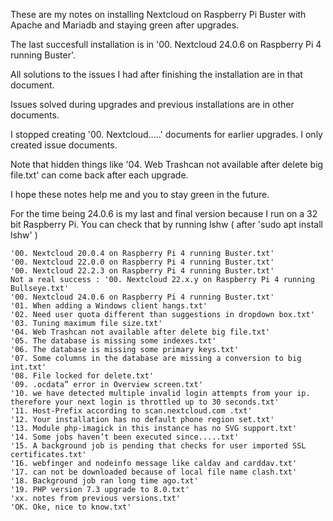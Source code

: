 These are my notes on installing Nextcloud on Raspberry Pi Buster with Apache and Mariadb and staying green after upgrades.

The last succesfull installation is in '00. Nextcloud 24.0.6 on Raspberry Pi 4 running Buster'.

All solutions to the issues I had after finishing the installation are in that document.

Issues solved during upgrades and previous installations are in other documents.

I stopped creating '00. Nextcloud.....' documents for earlier upgrades. I only created issue documents.

Note that hidden things like '04. Web Trashcan not available after delete big file.txt' can come back after each upgrade.

I hope these notes help me and you to stay green in the future.

For the time being 24.0.6 is my last and final version because I run on a 32 bit Raspberry Pi. You can check that by running lshw ( after 'sudo apt install lshw' )

    '00. Nextcloud 20.0.4 on Raspberry Pi 4 running Buster.txt'
    '00. Nextcloud 22.0.0 on Raspberry Pi 4 running Buster.txt'
    '00. Nextcloud 22.2.3 on Raspberry Pi 4 running Buster.txt'
    Not a real success : '00. Nextcloud 22.x.y on Raspberry Pi 4 running Bullseye.txt'
    '00. Nextcloud 24.0.6 on Raspberry Pi 4 running Buster.txt'
    '01. When adding a Windows client hangs.txt'
    '02. Need user quota different than suggestions in dropdown box.txt'
    '03. Tuning maximum file size.txt'
    '04. Web Trashcan not available after delete big file.txt'
    '05. The database is missing some indexes.txt'
    '06. The database is missing some primary keys.txt'
    '07. Some columns in the database are missing a conversion to big int.txt'
    '08. File locked for delete.txt'
    '09. .ocdata” error in Overview screen.txt'
    '10. we have detected multiple invalid login attempts from your ip. therefore your next login is throttled up to 30 seconds.txt'
    '11. Host-Prefix according to scan.nextcloud.com .txt'
    '12. Your installation has no default phone region set.txt'
    '13. Module php-imagick in this instance has no SVG support.txt'
    '14. Some jobs haven’t been executed since.....txt'
    '15. A background job is pending that checks for user imported SSL certificates.txt'
    '16. webfinger and nodeinfo message like caldav and carddav.txt'
    '17. can not be downloaded because of local file name clash.txt'
    '18. Background job ran long time ago.txt'
    '19. PHP version 7.3 upgrade to 8.0.txt'
    'xx. notes from previous versions.txt'
    'OK. Oke, nice to know.txt'
